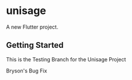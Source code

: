 # unisage

A new Flutter project.

## Getting Started

This is the Testing Branch for the Unisage Project

Bryson's Bug Fix